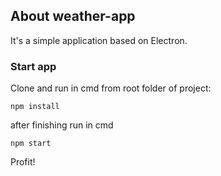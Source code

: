 ## About weather-app

It's a simple application based on Electron.

### Start app

Clone and run in cmd from root folder of project:
```
npm install
```
after finishing run in cmd
```
npm start
```

Profit!